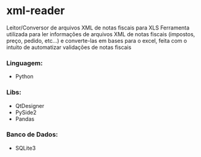 # xml-reader
Leitor/Conversor de arquivos XML de notas fiscais para XLS
Ferramenta utilizada para ler informações de arquivos XML de notas fiscais (impostos, preço, pedido, etc...)
e converte-las em bases para o excel, feita com o intuito de automatizar validações de notas fiscais

### Linguagem:
- Python

### Libs:
- QtDesigner
- PySide2
- Pandas

### Banco de Dados:
- SQLite3
